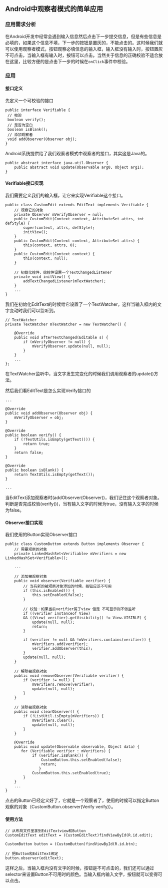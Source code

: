 ## Android中观察者模式的简单应用

### 应用需求分析

在Android开发中经常会遇到输入信息然后点击下一步提交信息，但是有些信息是必填的，如果这个信息不填，下一步的按钮是置灰的，不能点击的。这时候我们就可以使用观察者模式，按钮观察必填信息的输入框，输入框没有输入时，按钮置灰不可点击，当输入框有输入时，按钮可以点击。当然关于信息的正确校验不适合放在这里，比较方便的是点击下一步的时候在`onClick`事件中校验。

### 应用

#### 接口定义

先定义一个可校验的接口

```
public interface Verifiable {
 // 校验
 boolean verify();
 // 是否为空白
 boolean isBlank();
 // 添加观察者
 void addObserver(Observer obj);
}
```

Android系统提供给了我们观察者模式中观察者的接口，其实这是Java的。

```
public abstract interface java.util.Observer {
    public abstract void update(Observable arg0, Object arg1);
}

```

#### Verifiable接口实现

我们需要定义我们的输入框，让它来实现Verifiable这个接口。

```
public class CustomEdit extends EditText implements Verifiable {
    // 观察它的对象
    private Observer mVerifyObserver = null;
    public CustomEdit(Context context, AttributeSet attrs, int defStyle) {
        super(context, attrs, defStyle);
        initView();
    }
    public CustomEdit(Context context, AttributeSet attrs) {
        this(context, attrs, 0);
    }
    public CustomEdit(Context context) {
        this(context, null);
    }

    // 初始化控件，给控件设置一个TextChangedListener
    private void initView() {
        addTextChangedListener(mTextWatcher);
    }
    ...
}
```

我们在初始化EditText的时候给它设置了一个TextWatcher，这样当输入框内的文字变动时我们可以监听到。

```
// TextWatcher
private TextWatcher mTextWatcher = new TextWatcher() {

    @Override
    public void afterTextChanged(Editable s) {
        if (mVerifyObserver != null) {
            mVerifyObserver.update(null, null);
        }
    }
    ...
};
```

在TextWatcher监听中，当文字发生完变化的时候我们调用观察者的update()方法。

然后我们看EditText是怎么实现Verify接口的

```
...

@Override
public void addObserver(Observer obj) {
    mVerifyObserver = obj;
}

@Override
public boolean verify() {
    if (!TextUtils.isEmpty(getText())) {
        return true;
    }
    return false;
}

@Override
public boolean isBlank() {
    return TextUtils.isEmpty(getText());
}

...
```

当EditText添加观察者时(addObserver(Observer))，我们记住这个观察者对象。判断是否完成校验(verify())，当有输入文字的时候为true，没有输入文字的时候为false。

#### Observer接口实现

我们使用的Button实现Observer接口

```
public class CustomButton extends Button implements Observer {
    // 需要观察的对象
    private LinkedHashSet<Verifiable> mVerifiers = new LinkedHashSet<Verifiable>();

    ...

    // 添加被观察对象
    public void observer(Verifiable verifier) {
        // 当有新的被观察对象添加的时候，按钮应该不可用
        if (this.isEnabled()) {
            this.setEnabled(false);
        }

        // 校验：如果当前verifier属于view 但是 不可显示则不做监听
        if ((verifier instanceof View)
        && ((View) verifier).getVisibility() != View.VISIBLE) {
            update(null, null);
            return;
        }

        if (verifier != null && !mVerifiers.contains(verifier)) {
            mVerifiers.add(verifier);
            verifier.addObserver(this);
        }
        update(null, null);
    }

    // 解除被观察对象
    public void removeObserver(Verifiable verifier) {
        if (verifier != null) {
            mVerifiers.remove(verifier);
            update(null, null);
        }
    }

    // 清除被观察对象
    public void clearObserver() {
        if (!ListUtil.isEmpty(mVerifiers)) {
            mVerifiers.clear();
            update(null, null);
        }
    }

    @Override
    public void update(Observable observable, Object data) {
       for (Verifiable verifier : mVerifiers) {
            if (verifier.isBlank()) {
                CustomButton.this.setEnabled(false);
                return;
               }
            CustomButton.this.setEnabled(true);
        }
    }
    ...
}
```

点击的Button已经定义好了，它就是一个观察者了，使用的时候可以指定Button观察的对象（CustomButton.observer(Verify verify)）。

#### 使用方法

```
// 从布局文件里拿到EditTextview和Button
CustomEditText editText = (CustomEditText)findViewById(R.id.edit);

CustomButton button = (CustomButton)findViewById(R.id.btn);

// 把Button和EditText绑定
button.observer(editText);
```

这样之后，当输入框内没有文字的时候，按钮是不可点击的，我们还可以通过selector来设置Button不可用时的颜色。当输入框内输入文字，按钮就可以变得可以点击。
<!--stackedit_data:
eyJoaXN0b3J5IjpbMTE2OTc5MDM4MV19
-->